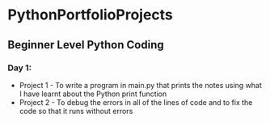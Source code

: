 # PythonPortfolioProjects

## Beginner Level Python Coding

### Day 1: 
* Project 1 - To write a program in main.py that prints the notes using what I have learnt about the Python print function
* Project 2 - To debug the errors in all of the lines of code and to fix the code so that it runs without errors
